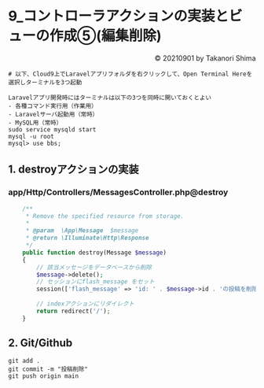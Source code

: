 # 9_コントローラアクションの実装とビューの作成⑤(編集削除)

<p style='text-align: right;'> &copy; 20210901 by Takanori Shima </p>

```
# 以下、Cloud9上でLaravelアプリフォルダを右クリックして、Open Terminal Hereを選択しターミナルを3つ起動

Laravelアプリ開発時にはターミナルは以下の3つを同時に開いておくとよい
- 各種コマンド実行用（作業用）
- Laravelサーバ起動用（常時）
- MySQL用（常時）
sudo service mysqld start
mysql -u root
mysql> use bbs;
```

## 1. destroyアクションの実装 
### app/Http/Controllers/MessagesController.php@destroy
```php
    /**
     * Remove the specified resource from storage.
     *
     * @param  \App\Message  $message
     * @return \Illuminate\Http\Response
     */
    public function destroy(Message $message)
    {
        // 該当メッセージをデータベースから削除
        $message->delete();
        // セッションにflash_message をセット
        session(['flash_message' => 'id: ' . $message->id . 'の投稿を削除しました']);
        
        // indexアクションにリダイレクト
        return redirect('/');
    }
``` 

## 2. Git/Github
```
git add .
git commit -m "投稿削除"
git push origin main
```




